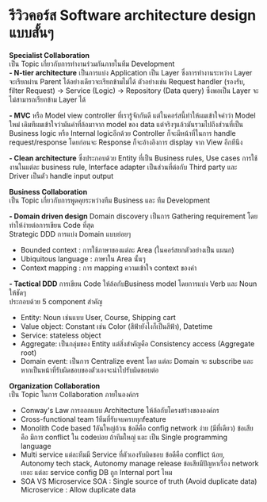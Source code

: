 # รีวิวคอร์ส Software architecture design แบบสั้นๆ 

**Specialist Collaboration** <br>
เป็น Topic เกี่ยวกับการทำงานร่วมกันภายในทีม Development <br>
  **- N-tier architecture** เป็นการแบ่ง Application เป็น Layer ซึ่งการทำงานระหว่าง Layer จะเรียกผ่าน Parent ได้อย่างเดียวจะเรียกข้ามไม่ได้ 
ตัวอย่างเช่น Request handler (รองรับ, filter Request) -> Service (Logic) -> Repository (Data query) ซึ่งพอเป็น Layer จะไม่สามารถเรียกข้าม Layer ได้  

**- MVC** หรือ Model view controller ที่เรารู้จักกันดี แต่ในคอร์สนี้ทำให้ผมเข้าใจคำว่า Model ใหม่ เดิมทีผมเข้าใจว่ามันคำที่ล้อมาจาก model ของ data แต่จริงๆแล้วมันรวมไปถึงส่วนที่เป็น Business logic หรือ Internal logicอีกด้วย Controller ก็จะมีหน้าที่ในการ handle request/response โดยก่อนจะ Response ก็จะอ้างอิงการ display จาก View อีกทีนึง

**- Clean architecture** ซึ่งประกอบด้วย Entity ที่เป็น Business rules, Use cases การใช้งานในแต่ละ business rule, Interface adapter เป็นส่วนที่ต่อกับ Third party และ Driver เป็นตัว handle input output

**Business Collaboration** <br>
 เป็น Topic เกี่ยวกับการพูดคุยระหว่างทีม Business และ ทีม Development <br>

 **- Domain driven design**
   Domain discovery เป็นการ Gathering requirement โดยทำให้ง่ายต่อการเขียน Code ที่สุด <br>
   Strategic DDD การแบ่ง Domain แบบย่อยๆ <br>
- Bounded context : การใช้ภาษาของแต่ละ Area (ในคอร์สยกตัวอย่างเป็น แผนก) <br>
- Ubiquitous language : ภาษาใน Area นั้นๆ <br>
- Context mapping : การ mapping ความเข้าใจ context ของคำ <br>

**- Tactical DDD** การเขียน Code ให้ล้อกับBusiness model โดยการแบ่ง Verb และ Noun ให้ชัดๆ <br>ประกอบด้วย 5 component สำคัญ <br>
- Entity: Noun เช่นแบบ User, Course, Shipping cart
- Value object: Constant เช่น Color (สีฟ้ายังไงก็เป็นสีฟ้า), Datetime
- Service: stateless object
- Aggregate: เป็นกลุ่มของ Entity แต่สิ่งสำคัญคือ Consistency access (Aggregate root)
- Domain event: เป็นการ Centralize event โดย แต่ละ Domain จะ subscribe และหากเป็นหน้าที่รับผิดชอบของตัวเองจะนำไปรับผิดชอบต่อ

**Organization Collaboration** <br> 
เป็น Topic ในการ Collaboration ภายในองค์กร

- Conway's Law การออกแบบ Architecture ให้ล้อกับโครงสร้างขององค์กร
- Cross-functional team 1ทีมที่รับจบครบทุกfeature
- Monolith Code based 1อันใหญ่ถ้วน ข้อดีคือ config network ง่าย (มีที่เดียว) ข้อเสียคือ มีการ conflict ใน codeบ่อย ถ้าทีมใหญ่ และ เป็น Single programming language
- Multi service แต่ละทีมมี Service ที่ตัวเองรับผิดชอบ ข้อดีคือ conflict น้อย, Autonomy tech stack, Autonomy manage release ข้อเสียมีปัญหาเรื่อง network เยอะ แต่ละ service config DB ถูก Internal port ไหม
- SOA VS Microservice
    SOA : Single source of truth (Avoid duplicate data)
    Microservice : Allow duplicate data



